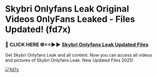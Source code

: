 # Skybri Onlyfans Leak Original Videos 0nlyFans Leaked - Files Updated! (fd7x)

<h3>🔴 CLICK HERE 🌐==►► <a href="https://tinyurl.com/x26r9saj" rel="nofollow">Skybri Onlyfans Leak Updated Files</a></h3>

Get Skybri Onlyfans Leak and all content. Now you can access all videos and pictures of Skybri Onlyfans Leak. New Updated Files 2025!

[![fd7x](https://i.imgur.com/LkgZPqh.gif)](https://tinyurl.com/x26r9saj)

